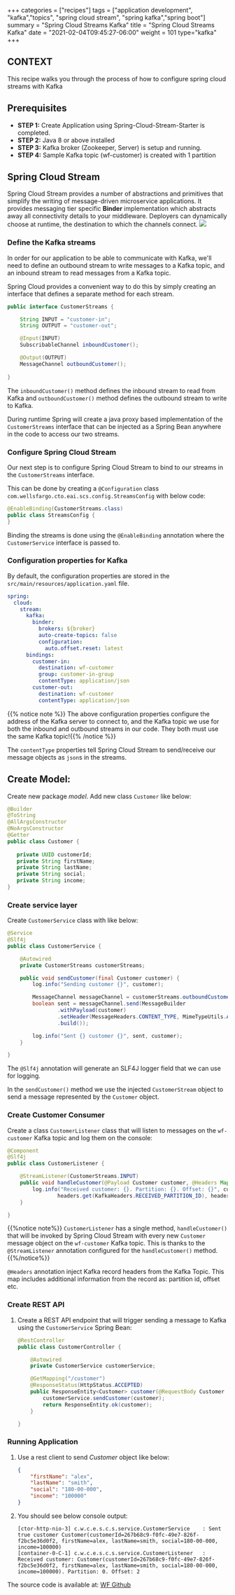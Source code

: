 +++
categories = ["recipes"]
tags = ["application development", "kafka","topics", "spring cloud stream", "spring kafka","spring boot"]
summary = "Spring Cloud Streams Kafka"
title = "Spring Cloud Streams Kafka"
date = "2021-02-04T09:45:27-06:00"
weight = 101
type="kafka"
+++

## CONTEXT
This recipe walks you through the process of how to configure spring cloud streams with Kafka

## Prerequisites


- **STEP 1:** Create Application using Spring-Cloud-Stream-Starter is completed.
- **STEP 2:** Java 8 or above installed
- **STEP 3:** Kafka broker (Zookeeper, Server) is setup and running.
- **STEP 4:** Sample Kafka topic (wf-customer) is created with 1 partition


## Spring Cloud Stream
Spring Cloud Stream provides a number of abstractions and primitives that simplify the writing of message-driven microservice applications. 
It provides messaging tier specific **Binder** implementation which abstracts away all connectivity details to your middleware. 
Deployers can dynamically choose at runtime, the destination to which the channels connect. 
![](/images/scs.png)


### Define the Kafka streams

In order for our application to be able to communicate with Kafka, we'll need to define an outbound stream to write 
messages to a Kafka topic, and an inbound stream to read messages from a Kafka topic.

Spring Cloud provides a convenient way to do this by simply creating an interface that defines a separate method 
for each stream.

```java
public interface CustomerStreams {

    String INPUT = "customer-in";
    String OUTPUT = "customer-out";

    @Input(INPUT)
    SubscribableChannel inboundCustomer();

    @Output(OUTPUT)
    MessageChannel outboundCustomer();
    
}
```

The ```inboundCustomer()``` method defines the inbound stream to read from Kafka and ```outboundCustomer()``` method defines 
the outbound stream to write to Kafka.

During runtime Spring will create a java proxy based implementation of the ```CustomerStreams``` interface that 
can be injected as a Spring Bean anywhere in the code to access our two streams. 

### Configure Spring Cloud Stream

Our next step is to configure Spring Cloud Stream to bind to our streams in the ```CustomerStreams``` interface. 

This can be done by creating a ```@Configuration``` class ```com.wellsfargo.cto.eai.scs.config.StreamsConfig``` with 
below code:

```java
@EnableBinding(CustomerStreams.class)
public class StreamsConfig {
}
```

Binding the streams is done using the ```@EnableBinding``` annotation where the ```CustomerService``` interface is passed to.

### Configuration properties for Kafka

By default, the configuration properties are stored in the ```src/main/resources/application.yaml``` file.

```yaml
spring:
  cloud:
    stream:
      kafka:
        binder:
          brokers: ${broker}
          auto-create-topics: false
          configuration:
            auto.offset.reset: latest
      bindings:
        customer-in:
          destination: wf-customer
          group: customer-in-group
          contentType: application/json
        customer-out:
          destination: wf-customer
          contentType: application/json
```          
{{% notice note %}}
The above configuration properties configure the address of the Kafka server to connect to, and the Kafka topic we use 
for both the inbound and outbound streams in our code. They both must use the same Kafka topic!{{% /notice %}}

The ```contentType``` properties tell Spring Cloud Stream to send/receive our message objects as ```json```s in the streams.

## Create Model:

Create new package _model_. Add new class `Customer` like below:
```java
@Builder
@ToString
@AllArgsConstructor
@NoArgsConstructor
@Getter
public class Customer {
    
   private UUID customerId;
   private String firstName;
   private String lastName;
   private String social;
   private String income;
}    
```

### Create service layer 

Create ```CustomerService``` class with like below:

```java
@Service
@Slf4j
public class CustomerService {

    @Autowired
    private CustomerStreams customerStreams;

    public void sendCustomer(final Customer customer) {
        log.info("Sending customer {}", customer);

        MessageChannel messageChannel = customerStreams.outboundCustomer();
        boolean sent = messageChannel.send(MessageBuilder
                .withPayload(customer)
                .setHeader(MessageHeaders.CONTENT_TYPE, MimeTypeUtils.APPLICATION_JSON)
                .build());

        log.info("Sent {} customer {}", sent, customer);
    }

}
```

The ```@Slf4j``` annotation will generate an SLF4J logger field that we can use for logging.

In the ```sendCustomer()``` method we use the injected ```CustomerStream``` object to send a message represented by the ```Customer``` object.

### Create Customer Consumer

Create a  class ```CustomerListener``` class that will listen to messages on the ```wf-customer``` Kafka topic and log them on the console:

```java
@Component
@Slf4j
public class CustomerListener {

    @StreamListener(CustomerStreams.INPUT)
    public void handleCustomer(@Payload Customer customer, @Headers Map<String, Object> headers) {
        log.info("Received customer: {}. Partition: {}. Offset: {}", customer,
                headers.get(KafkaHeaders.RECEIVED_PARTITION_ID), headers.get(KafkaHeaders.OFFSET));
    }

}
```

{{%notice note%}}
```CustomerListener``` has a single method, ```handleCustomer()``` that will be invoked by Spring Cloud Stream with 
every new ```Customer``` message object on the ```wf-customer``` Kafka topic. This is thanks to the ```@StreamListener``` annotation 
configured for the ```handleCustomer()``` method. {{%/notice%}}

```@Headers``` annotation inject Kafka record headers from the Kafka Topic. This map includes additional information from
the record as: partition id, offset etc.

### Create REST API

1. Create a REST API endpoint that will trigger sending a message to Kafka using the ```CustomerService``` Spring Bean:

    ```java
    @RestController
    public class CustomerController {
    
        @Autowired
        private CustomerService customerService;
    
        @GetMapping("/customer")
        @ResponseStatus(HttpStatus.ACCEPTED)
        public ResponseEntity<Customer> customer(@RequestBody Customer Customer) {
            customerService.sendCustomer(customer);
            return ResponseEntity.ok(customer);
        }
    
    }
    ```

### Running Application

1. Use a rest client to send _Customer_ object like below:

    ```json
    {
        "firstName": "alex",
        "lastName": "smith",
        "social": "180-00-000",
        "income": "100000"
    }
    ```

1. You should see below console output:

    ```shell script
    [ctor-http-nio-3] c.w.c.e.s.c.s.service.CustomerService    : Sent true customer Customer(customerId=267b68c9-f0fc-49e7-826f-f2bc5e36d0f2, firstName=alex, lastName=smith, social=180-00-000, income=100000)
    [container-0-C-1] c.w.c.e.s.c.s.service.CustomerListener   : Received customer: Customer(customerId=267b68c9-f0fc-49e7-826f-f2bc5e36d0f2, firstName=alex, lastName=smith, social=180-00-000, income=100000). Partition: 0. Offset: 2
    ```

The source code is available at: [WF Github](http://hop.hosting.wellsfargo.com/spring-cloud-stream-kafka)
